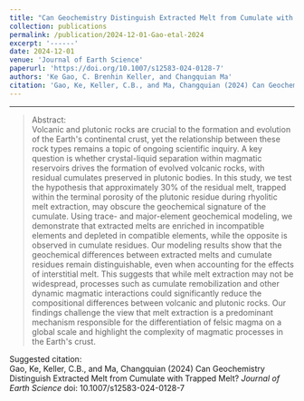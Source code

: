 ```yaml
---
title: "Can Geochemistry Distinguish Extracted Melt from Cumulate with Trapped Melt?"
collection: publications
permalink: /publication/2024-12-01-Gao-etal-2024
excerpt: '------'
date: 2024-12-01
venue: 'Journal of Earth Science'
paperurl: 'https://doi.org/10.1007/s12583-024-0128-7'
authors: 'Ke Gao, C. Brenhin Keller, and Changquian Ma'
citation: 'Gao, Ke, Keller, C.B., and Ma, Changquian (2024) Can Geochemistry Distinguish Extracted Melt from Cumulate with Trapped Melt? <i>Journal of Earth Science</i> doi: 10.1007/s12583-024-0128-7'
---
```


------

>Abstract: <br/>Volcanic and plutonic rocks are crucial to the formation and evolution of the Earth's continental crust, yet the relationship between these rock types remains a topic of ongoing scientific inquiry. A key question is whether crystal-liquid separation within magmatic reservoirs drives the formation of evolved volcanic rocks, with residual cumulates preserved in plutonic bodies. In this study, we test the hypothesis that approximately 30% of the residual melt, trapped within the terminal porosity of the plutonic residue during rhyolitic melt extraction, may obscure the geochemical signature of the cumulate. Using trace- and major-element geochemical modeling, we demonstrate that extracted melts are enriched in incompatible elements and depleted in compatible elements, while the opposite is observed in cumulate residues. Our modeling results show that the geochemical differences between extracted melts and cumulate residues remain distinguishable, even when accounting for the effects of interstitial melt. This suggests that while melt extraction may not be widespread, processes such as cumulate remobilization and other dynamic magmatic interactions could significantly reduce the compositional differences between volcanic and plutonic rocks. Our findings challenge the view that melt extraction is a predominant mechanism responsible for the differentiation of felsic magma on a global scale and highlight the complexity of magmatic processes in the Earth's crust.

Suggested citation: <br/>Gao, Ke, Keller, C.B., and Ma, Changquian (2024) Can Geochemistry Distinguish Extracted Melt from Cumulate with Trapped Melt? <i>Journal of Earth Science</i> doi: 10.1007/s12583-024-0128-7